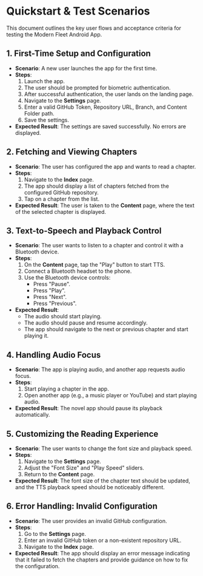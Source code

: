 # Quickstart & Test Scenarios

This document outlines the key user flows and acceptance criteria for testing the Modern Fleet Android App.

## 1. First-Time Setup and Configuration

- **Scenario**: A new user launches the app for the first time.
- **Steps**:
  1.  Launch the app.
  2.  The user should be prompted for biometric authentication.
  3.  After successful authentication, the user lands on the landing page.
  4.  Navigate to the **Settings** page.
  5.  Enter a valid GitHub Token, Repository URL, Branch, and Content Folder path.
  6.  Save the settings.
- **Expected Result**: The settings are saved successfully. No errors are displayed.

## 2. Fetching and Viewing Chapters

- **Scenario**: The user has configured the app and wants to read a chapter.
- **Steps**:
  1.  Navigate to the **Index** page.
  2.  The app should display a list of chapters fetched from the configured GitHub repository.
  3.  Tap on a chapter from the list.
- **Expected Result**: The user is taken to the **Content** page, where the text of the selected chapter is displayed.

## 3. Text-to-Speech and Playback Control

- **Scenario**: The user wants to listen to a chapter and control it with a Bluetooth device.
- **Steps**:
  1.  On the **Content** page, tap the "Play" button to start TTS.
  2.  Connect a Bluetooth headset to the phone.
  3.  Use the Bluetooth device controls:
      - Press "Pause".
      - Press "Play".
      - Press "Next".
      - Press "Previous".
- **Expected Result**:
  - The audio should start playing.
  - The audio should pause and resume accordingly.
  - The app should navigate to the next or previous chapter and start playing it.

## 4. Handling Audio Focus

- **Scenario**: The app is playing audio, and another app requests audio focus.
- **Steps**:
  1.  Start playing a chapter in the app.
  2.  Open another app (e.g., a music player or YouTube) and start playing audio.
- **Expected Result**: The novel app should pause its playback automatically.

## 5. Customizing the Reading Experience

- **Scenario**: The user wants to change the font size and playback speed.
- **Steps**:
  1.  Navigate to the **Settings** page.
  2.  Adjust the "Font Size" and "Play Speed" sliders.
  3.  Return to the **Content** page.
- **Expected Result**: The font size of the chapter text should be updated, and the TTS playback speed should be noticeably different.

## 6. Error Handling: Invalid Configuration

- **Scenario**: The user provides an invalid GitHub configuration.
- **Steps**:
  1.  Go to the **Settings** page.
  2.  Enter an invalid GitHub token or a non-existent repository URL.
  3.  Navigate to the **Index** page.
- **Expected Result**: The app should display an error message indicating that it failed to fetch the chapters and provide guidance on how to fix the configuration.
